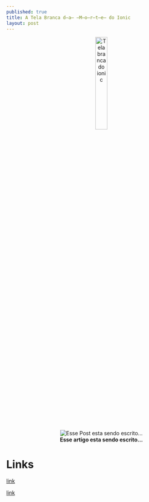 ```yaml
---
published: true
title: A Tela Branca d̶a̶ ̶M̶o̶r̶t̶e̶ do Ionic
layout: post
---
```

<center>
<img src="https://www.firebase.com/resources/images/blog/ionic-blank-template.png" width="25%" title="Tela branca erro Ionic" alt="Tela branca do ionic">
</center>

<br><br>

<center>
<img src="https://ionickers.github.io/public/coffe.gif" title="Esse Post esta sendo escrito..." alt="Esse Post esta sendo escrito..."><br>
<b>Esse artigo esta sendo escrito...</b>
</center>

Links
===

[link](http://#.com/)

[link](https://#.com)